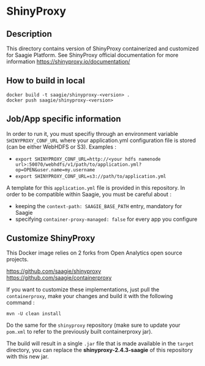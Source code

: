# ShinyProxy

## Description
This directory contains version of ShinyProxy containerized and customized for Saagie Platform.
See ShinyProxy official documentation for more information https://shinyproxy.io/documentation/

## How to build in local

```
docker build -t saagie/shinyproxy-<version> .
docker push saagie/shinyproxy-<version>
```


## Job/App specific information
In order to run it, you must specifiy through an environment variable `SHINYPROXY_CONF_URL` where your application.yml configuration file is stored (can be either WebHDFS or S3). Examples  : 
* `export SHINYPROXY_CONF_URL=http://<your hdfs namenode url>:50070/webhdfs/v1/path/to/application.yml?op=OPEN&user.name=my.username`
* `export SHINYPROXY_CONF_URL=s3://path/to/application.yml`

A template for this `application.yml` file is provided in this repository. In order to be compatible within Saagie, you must be careful about :
- keeping the `context-path: SAAGIE_BASE_PATH` entry, mandatory for Saagie
- specifying `container-proxy-managed: false` for every app you configure

## Customize ShinyProxy

This Docker image relies on 2 forks from Open Analytics open source projects.

https://github.com/saagie/shinyproxy
https://github.com/saagie/containerproxy

If you want to customize these implementations, just pull the `containerproxy`, make your changes and build it with the following command : 


```
mvn -U clean install
```

Do the same for the `shinyproxy` repository (make sure to update your `pom.xml` to refer to the previously built containerproxy jar).

The build will result in a single `.jar` file that is made available in the `target` directory, you can replace the **shinyproxy-2.4.3-saagie** of this repository with this new jar.

